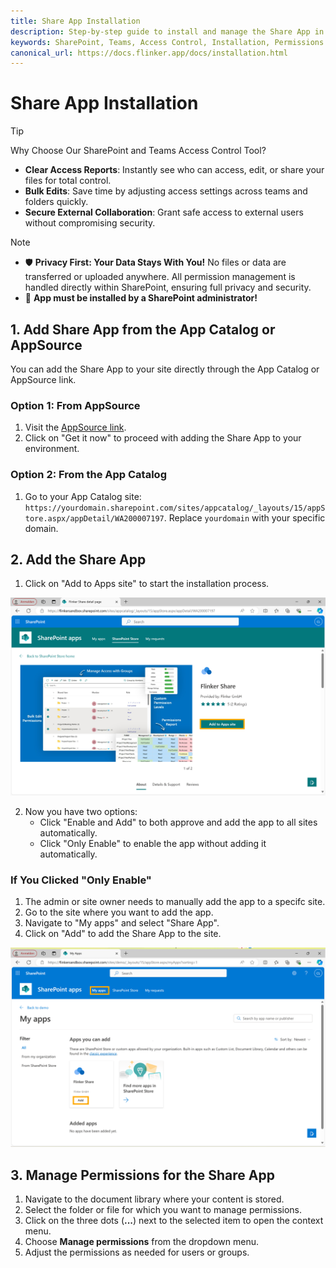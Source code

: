 ```yaml
---
title: Share App Installation
description: Step-by-step guide to install and manage the Share App in SharePoint.
keywords: SharePoint, Teams, Access Control, Installation, Permissions
canonical_url: https://docs.flinker.app/docs/installation.html
---
```


# Share App Installation

> [!TIP]  
> Why Choose Our SharePoint and Teams Access Control Tool?  
> - **Clear Access Reports**: Instantly see who can access, edit, or share your files for total control.  
> - **Bulk Edits**: Save time by adjusting access settings across teams and folders quickly.  
> - **Secure External Collaboration**: Grant safe access to external users without compromising security.  

> [!Note]
> - 🛡️ **Privacy First: Your Data Stays With You!** No files or data are transferred or uploaded anywhere. All permission management is handled directly within SharePoint, ensuring full privacy and security.
> - 🚨 **App must be installed by a SharePoint administrator!**


## 1. Add Share App from the App Catalog or AppSource

You can add the Share App to your site directly through the App Catalog or AppSource link.

### Option 1: From AppSource

1. Visit the [AppSource link](https://appsource.microsoft.com/en-us/product/office/WA200007197?src=docs&mktcmpid=docs_installation).
2. Click on "Get it now" to proceed with adding the Share App to your environment.

### Option 2: From the App Catalog

1. Go to your App Catalog site: `https://yourdomain.sharepoint.com/sites/appcatalog/_layouts/15/appStore.aspx/appDetail/WA200007197`. Replace `yourdomain` with your specific domain.

## 2. Add the Share App

1.  Click on "Add to Apps site" to start the installation process.

![Add App from App Catalog](/_media/sharepoint-app-catalog-share-add-app-to-site.png)

2. Now you have two options:
    - Click "Enable and Add" to both approve and add the app to all sites automatically.
    - Click "Only Enable" to enable the app without adding it automatically.

### If You Clicked "Only Enable"

1. The admin or site owner needs to manually add the app to a specifc site.
2. Go to the site where you want to add the app.
3. Navigate to "My apps" and select "Share App".
4. Click on "Add" to add the Share App to the site.

![Add Share App from My Apps](/_media/sharepoint-site-myapps-share-app-add.png)

## 3. Manage Permissions for the Share App

1. Navigate to the document library where your content is stored.
2. Select the folder or file for which you want to manage permissions.
3. Click on the three dots (**...**) next to the selected item to open the context menu.
4. Choose **Manage permissions** from the dropdown menu.
5. Adjust the permissions as needed for users or groups.

